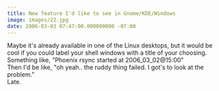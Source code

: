 ```yaml
---
title: New feature I'd like to see in Gnome/KDE/Windows
image: images/22.jpg
date: 2006-03-03 07:47:00.000000000 -07:00
---
```

Maybe it's already available in one of the Linux desktops, but it would be cool if you could label your shell windows with a title of your choosing.  Something like, "Phoenix rsync started at 2006_03_02@15:00"<br />Then I'd be like, "oh yeah.. the ruddy thing failed. I got's to look at the problem."<br />Late.
